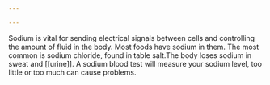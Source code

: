 ```yaml
---

---
```

Sodium is vital for sending electrical signals between cells and
controlling the amount of fluid in the body. Most foods have sodium
in them. The most common is sodium chloride, found in table salt.The
body loses sodium in sweat and [[urine]]. A sodium blood test will
measure your sodium level, too little or too much can cause
problems.